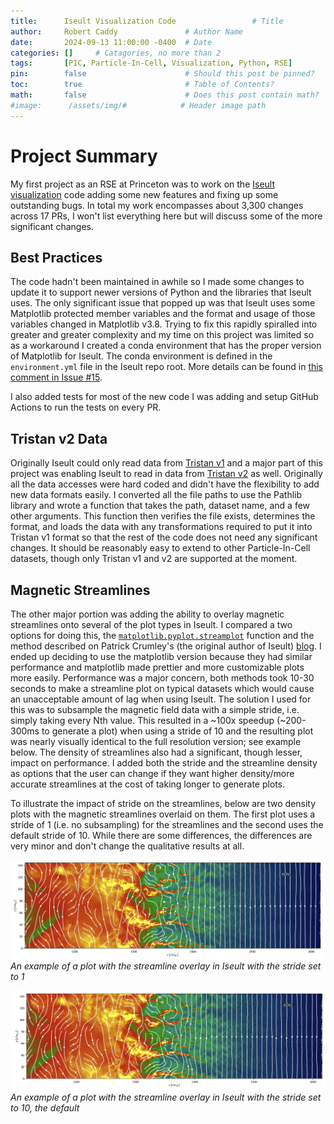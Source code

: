 ```yaml
---
title:      Iseult Visualization Code                 # Title
author:     Robert Caddy               # Author Name
date:       2024-09-13 11:00:00 -0400  # Date
categories: []     # Catagories, no more than 2
tags:       [PIC, Particle-In-Cell, Visualization, Python, RSE]                     # Tags, any number
pin:        false                      # Should this post be pinned?
toc:        true                       # Table of Contents?
math:       false                      # Does this post contain math?
#image:      /assets/img/#            # Header image path
---
```


# Project Summary

My first project as an RSE at Princeton was to work on the [Iseult visualization](https://github.com/PrincetonUniversity/Iseult) code adding some new features and fixing up some outstanding bugs. In total my work encompasses about 3,300 changes across 17 PRs, I won't list everything here but will discuss some of the more significant changes.

## Best Practices

The code hadn't been maintained in awhile so I made some changes to update it to support newer versions of Python and the libraries that Iseult uses. The only significant issue that popped up was that Iseult uses some Matplotlib protected member variables and the format and usage of those variables changed in Matplotlib v3.8. Trying to fix this rapidly spiralled into greater and greater complexity and my time on this project was limited so as a workaround I created a conda environment that has the proper version of Matplotlib for Iseult. The conda environment is defined in the `environment.yml` file in the Iseult repo root. More details can be found in [this comment in Issue #15](https://github.com/PrincetonUniversity/Iseult/issues/15#issuecomment-2251319441).

I also added tests for most of the new code I was adding and setup GitHub Actions to run the tests on every PR.

## Tristan v2 Data

Originally Iseult could only read data from [Tristan v1](https://github.com/PrincetonUniversity/tristan-mp-pu) and a major part of this project was enabling Iseult to read in data from [Tristan v2](https://github.com/PrincetonUniversity/tristan-mp-v2) as well. Originally all the data accesses were hard coded and didn't have the flexibility to add new data formats easily. I converted all the file paths to use the Pathlib library and wrote a function that takes the path, dataset name, and a few other arguments. This function then verifies the file exists, determines the format, and loads the data with any transformations required to put it into Tristan v1 format so that the rest of the code does not need any significant changes. It should be reasonably easy to extend to other Particle-In-Cell datasets, though only Tristan v1 and v2 are supported at the moment.

## Magnetic Streamlines

The other major portion was adding the ability to overlay magnetic streamlines onto several of the plot types in Iseult. I compared a two options for doing this, the [`matplotlib.pyplot.streamplot`](https://matplotlib.org/stable/api/_as_gen/matplotlib.pyplot.streamplot.html) function and the method described on Patrick Crumley's (the original author of Iseult) [blog](https://pcrumley.github.io/blog/magnetic-field-lines/). I ended up deciding to use the matplotlib version because they had similar performance and matplotlib made prettier and more customizable plots more easily. Performance was a major concern, both methods took 10-30 seconds to make a streamline plot on typical datasets which would cause an unacceptable amount of lag when using Iseult. The solution I used for this was to subsample the magnetic field data with a simple stride, i.e. simply taking every Nth value. This resulted in a ~100x speedup (~200-300ms to generate a plot) when using a stride of 10 and the resulting plot was nearly visually identical to the full resolution version; see example below. The density of streamlines also had a significant, though lesser, impact on performance. I added both the stride and the streamline density as options that the user can change if they want higher density/more accurate streamlines at the cost of taking longer to generate plots.

To illustrate the impact of stride on the streamlines, below are two density plots with the magnetic streamlines overlaid on them. The first plot uses a stride of 1 (i.e. no subsampling) for the streamlines and the second uses the default stride of 10. While there are some differences, the differences are very minor and don't change the qualitative results at all.

![Streamplots](/assets/img/2024-post-assets/2024-09-13-streamlines-stride-1.png)
*An example of a plot with the streamline overlay in Iseult with the stride set to 1*

![Streamplots](/assets/img/2024-post-assets/2024-09-13-streamlines-stride-10.png)
*An example of a plot with the streamline overlay in Iseult with the stride set to 10, the default*

